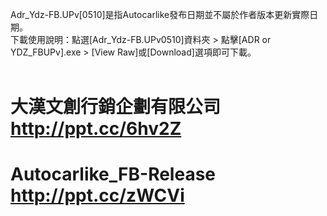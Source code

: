 Adr_Ydz-FB.UPv[0510]是指Autocarlike發布日期並不屬於作者版本更新實際日期。<br>
下載使用說明：點選[Adr_Ydz-FB.UPv0510]資料夾 > 點擊[ADR or YDZ_FBUPv].exe > [View Raw]或[Download]選項即可下載。<br><br>

# 大漢文創行銷企劃有限公司 http://ppt.cc/6hv2Z
# Autocarlike_FB-Release http://ppt.cc/zWCVi
